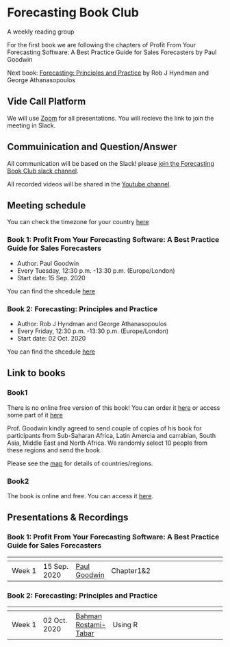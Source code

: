 # Forecasting Book Club

A weekly reading group 

For the first book we are following the chapters of Profit From Your Forecasting Software: A Best Practice Guide for Sales Forecasters by Paul Goodwin

Next book: [Forecasting: Principles and Practice](https://otexts.com/fpp3/) by Rob J Hyndman and George Athanasopoulos

## Vide Call Platform

We will use [Zoom](https://zoom.us/) for all presentations. You will recieve the link to join the meeting in Slack.

## Commuinication and Question/Answer

All communication will be based on the Slack! please [join the Forecasting Book Club slack channel](https://join.slack.com/t/fbc-cv37548/shared_invite/zt-gqof1n3p-Xs2p261Iqyjrhg85tYfHHA).

All recorded videos will be shared in the [Youtube channel](https://www.youtube.com/channel/UCxEN0wXJJLBL-JZ6Z2GkUDw?view_as=subscriber).


## Meeting schedule

You can check the timezone for your country [here](https://www.worldtimebuddy.com/)

### Book 1: Profit From Your Forecasting Software: A Best Practice Guide for Sales Forecasters

- Author: Paul Goodwin
- Every Tuesday, 12:30 p.m. -13:30 p.m. (Europe/London)
- Start date: 15 Sep. 2020

You can find the shcedule [here](https://docs.google.com/spreadsheets/d/1DeduLV2O_HeD5zI0bpe89cut-5g0Zn6wZWSuNq4iYA0/edit?usp=sharing)

### Book 2: Forecasting: Principles and Practice

- Author: Rob J Hyndman and George Athanasopoulos
- Every Friday, 12:30 p.m. -13:30 p.m. (Europe/London)
- Start date: 02 Oct. 2020

You can find the shcedule [here](https://docs.google.com/spreadsheets/d/1DeduLV2O_HeD5zI0bpe89cut-5g0Zn6wZWSuNq4iYA0/edit?usp=sharing)


## Link to books

### Book1
There is no online free version of this book! You can order it [here](https://www.amazon.co.uk/Profit-Your-Forecasting-Software-Forecasters/dp/1119414571) or access some part of it [here](https://books.google.co.uk/books?id=yp1QDwAAQBAJ&printsec=frontcover&source=gbs_ge_summary_r&cad=0#v=onepage&q&f=false)

Prof. Goodwin kindly agreed to send couple of copies of his book for participants from Sub-Saharan Africa, Latin Amercia and carrabian, South Asia,  Middle East and North Africa. We randomly select 10 people from these regions and send the book.

Please see the [map]((https://dataviz.worldbank.org/t/DECDG/views/Worldbyregion2019/Worldbyregion?iframeSizedToWindow=true&:embed=y&:display_spinner=no&:showAppBanner=false&:embed_code_version=3&:loadOrderID=1&:display_count=n&:showVizHome=n&:origin=viz_share_link)) for details of countries/regions.

### Book2
The book is online and free. You can access it  [here](https://otexts.com/fpp3/).

## Presentations & Recordings

### Book 1: Profit From Your Forecasting Software: A Best Practice Guide for Sales Forecasters

| <div style="width:60px"></div> | <div style="width:60px"></div> | <div style="width:60px"></div>  | <div style="width:420px"></div> |  <div style="width:190px"></div> | <div style="width:190px"></div> |
|---:|---|---|---|---|---|
|Week 1 | 15 Sep. 2020 | [Paul Goodwin](https://twitter.com/PaulG00dwin)| Chapter1&2 |[Slides]() |[Video]()

### Book 2: Forecasting: Principles and Practice

| <div style="width:60px"></div> | <div style="width:60px"></div> | <div style="width:60px"></div>  | <div style="width:420px"></div> |  <div style="width:190px"></div> | <div style="width:190px"></div> |
|---:|---|---|---|---|---|
|Week 1 | 02 Oct. 2020| [Bahman Rostami-Tabar](https://twitter.com/Bahman_R_T)| Using R |[Slides]() |[Video]()


